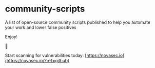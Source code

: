 # community-scripts
A list of open-source community scripts published to help you automate your work and lower false positives

Enjoy!

🥷

Start scanning for vulnerabilities today: [https://novasec.io](https://novasec.io/?ref=github)

